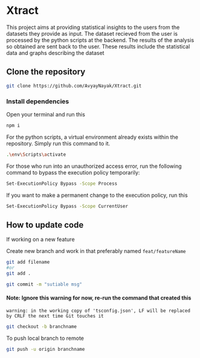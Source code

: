 # Xtract
This project aims at providing statistical insights to the users from the datasets they provide as input.
The dataset recieved from the user is processed by the python scripts at the backend.
The results of the analysis so obtained are sent back to the user.
These results include the statistical data and graphs describing the dataset

## Clone the repository
```bash
git clone https://github.com/AvyayNayak/Xtract.git
```
### Install dependencies
Open your terminal and run this
```bash
npm i
```
For the python scripts, a virtual environment already exists within the repository. Simply run this command to it.
```bash
.\env\Scripts\activate
```
For those who run into an unauthorized access error, run the following command to bypass the execution policy temporarily:
```bash
Set-ExecutionPolicy Bypass -Scope Process
```
If you want to make a permanent change to the execution policy, run this
```bash
Set-ExecutionPolicy Bypass -Scope CurrentUser
```

## How to update code
If working on a new feature

Create new branch and work in that preferably named `feat/featureName`

```bash
git add filename
#or
git add .

git commit -m "sutiable msg"
```

#### Note: Ignore this warning for now, re-run the command that created this
`warning: in the working copy of 'tsconfig.json', LF will be replaced by CRLF the next time Git touches it`

```bash
git checkout -b branchname
```

To push local branch to remote

```bash
git push -u origin branchname
```
